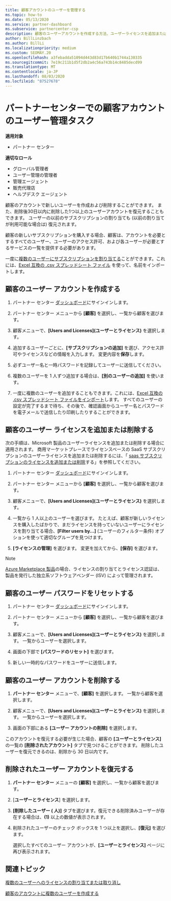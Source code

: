 ```yaml
---
title: 顧客アカウントのユーザーを管理する
ms.topic: how-to
ms.date: 05/13/2020
ms.service: partner-dashboard
ms.subservice: partnercenter-csp
description: 顧客のユーザーアカウントを作成する方法、ユーザーライセンスを追加または削除する方法、ユーザーパスワードをリセットする方法、ユーザーアカウントを削除する方法、または復元する方法について説明します。
author: BillLinzbach
ms.author: BillLi
ms.localizationpriority: medium
ms.custom: SEOMAY.20
ms.openlocfilehash: a3febadda51094d443d83d17b640b1744a130335
ms.sourcegitcommit: 7e19c211b1d5f2db2a4c56a743b14c8485decd99
ms.translationtype: MT
ms.contentlocale: ja-JP
ms.lasthandoff: 08/03/2020
ms.locfileid: "87527678"
---
```

# <a name="user-management-tasks-for-customer-accounts-in-partner-center"></a>パートナーセンターでの顧客アカウントのユーザー管理タスク

**適用対象**

- パートナー センター

**適切なロール**

- グローバル管理者
- ユーザー管理の管理者
- 管理エージェント
- 販売代理店
- ヘルプデスク エージェント

顧客のアカウントで新しいユーザーを作成および削除することができます。 また、削除後30日以内に削除した1つ以上のユーザーアカウントを復元することもできます。 ユーザーの以前のサブスクリプションの割り当ても (以前の割り当てが利用可能な場合は) 復元されます。

顧客の新しいサブスクリプションを購入する場合、顧客は、アカウントを必要とするすべてのユーザー、ユーザーのアクセス許可、および各ユーザーが必要とするサービスの一覧を提供する必要があります。  

一度に[複数のユーザーにサブスクリプションを割り当てる](bulk-license-provisioning-for-multiple-users.md)ことができます。これには、[Excel 互換の .csv スプレッドシート ファイル](adding-multiple-users-to-a-customer-account.md) を使って、名前をインポートします。

<a href="" id="createuseraccounts"></a>

## <a name="create-user-accounts-for-a-customer"></a>顧客のユーザー アカウントを作成する

1. パートナー センター [ダッシュボード](https://partner.microsoft.com/dashboard)にサインインします。

2. パートナー センター メニューから **[顧客]** を選択し、一覧から顧客を選びます。

3. 顧客メニューで、**[Users and Licenses]\(ユーザーとライセンス\)** を選択します。

4. 追加するユーザーごとに、**[サブスクリプションの追加]** を選び、アクセス許可やライセンスなどの情報を入力します。 変更内容を**保存**します。

5. 必ずユーザー名と一時パスワードを記録してユーザーに送信してください。

6. 複数のユーザーを 1 人ずつ追加する場合は、**[別のユーザーの追加]** を使います。

7. 一度に複数のユーザーを追加することもできます。これには、[Excel 互換の .csv スプレッドシート ファイルをインポート](adding-multiple-users-to-a-customer-account.md)します。 すべてのユーザーの設定が完了するまで待ち、その後で、確認画面からユーザー名とパスワードを電子メールで送信したり印刷したりすることができます。

<a href="" id="userlicensing"></a>

## <a name="add-or-remove-user-licenses-for-a-customer"></a>顧客のユーザー ライセンスを追加または削除する

次の手順は、Microsoft 製品のユーザーライセンスを追加または削除する場合に適用されます。 商用マーケットプレースでライセンスベースの SaaS サブスクリプションのユーザーライセンスを追加または削除するには、「 [saas サブスクリプションのライセンスを追加または削除](csp-commercial-marketplace-manage.md#add-or-remove-licenses-for-a-saas-subscription)する」を参照してください。

1. パートナー センター [ダッシュボード](https://partner.microsoft.com/dashboard)にサインインします。

2. パートナー センター メニューから **[顧客]** を選択し、一覧から顧客を選びます。

3. 顧客メニューで、**[Users and Licenses]\(ユーザーとライセンス\)** を選択します。

4. 一覧から 1 人以上のユーザーを選びます。 たとえば、顧客が新しいライセンスを購入したばかりで、まだライセンスを持っていないユーザーにライセンスを割り当てる場合、**[Filter users by...]** (ユーザーのフィルター条件) オプションを使って適切なグループを見つけます。

5. **[ライセンスの管理]** を選びます。 変更を加えてから、**[保存]** を選びます。

> [!NOTE]
> [Azure Marketplace 製品](csp-commercial-marketplace-manage.md#assign-licenses-and-activate-a-subscription-on-behalf-of-a-customer)の場合、ライセンスの割り当てとライセンス認証は、製品を発行した独立系ソフトウェアベンダー (ISV) によって管理されます。

<a href="" id="resetpassword"></a>

## <a name="reset-a-users-password-for-a-customer"></a>顧客のユーザー パスワードをリセットする

1. パートナー センター [ダッシュボード](https://partner.microsoft.com/dashboard)にサインインします。

2. パートナー センター メニューから **[顧客]** を選択し、一覧から顧客を選びます。

3.  顧客メニューで、**[Users and Licenses]\(ユーザーとライセンス\)** を選択します。 一覧からユーザーを選択します。

4.  画面の下部で **[パスワードのリセット]** を選びます。 

5.  新しい一時的なパスワードをユーザーに送信します。

<a href="" id="deleteuseraccounts"></a>

## <a name="delete-user-accounts-for-a-customer"></a>顧客のユーザー アカウントを削除する

1.  **パートナー センター** メニューで、**[顧客]** を選択します。 一覧から顧客を選択します。

2.  顧客メニューで、**[Users and Licenses]\(ユーザーとライセンス\)** を選択します。 一覧からユーザーを選択します。

3.  画面の下部にある **[ユーザー アカウントの削除]** を選択します。

このアカウントを復元する必要が生じた場合、顧客の **[ユーザーとライセンス]** の一覧の **[削除されたアカウント]** タブで見つけることができます。 削除したユーザーを復元できるのは、削除から 30 日以内です。

<a href="" id="restoreuseraccounts"></a>

## <a name="restore-deleted-user-accounts"></a>削除されたユーザー アカウントを復元する

1.  **パートナー センター** メニューの **[顧客]** を選択し、一覧から顧客を選びます。

2.  [**ユーザーとライセンス**] を選択します。

3.  **[削除したユーザー ( 人)]** タブを選びます。復元できる削除済みユーザーが存在する場合は、**(1)** 以上の数値が表示されます。

4.  削除されたユーザーのチェック ボックスを 1 つ以上を選択し、**[復元]** を選びます。

    選択したすべてのユーザー アカウントが、**[ユーザーとライセンス]** ページに再び表示されます。

## <a name="related-topics"></a>関連トピック


[複数のユーザーへのライセンスの割り当てまたは取り消し](bulk-license-provisioning-for-multiple-users.md)

[顧客のアカウントに複数のユーザーを作成する](adding-multiple-users-to-a-customer-account.md)